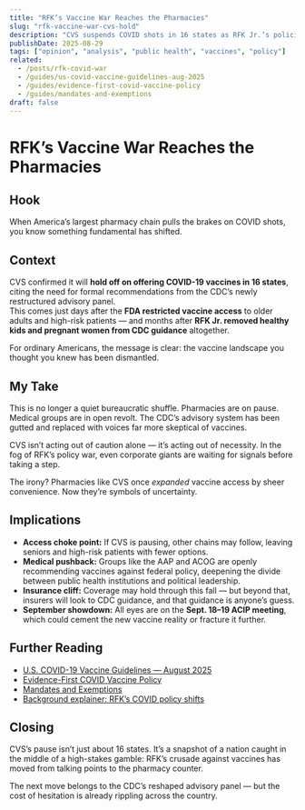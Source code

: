 ```yaml
---
title: "RFK’s Vaccine War Reaches the Pharmacies"
slug: "rfk-vaccine-war-cvs-hold"
description: "CVS suspends COVID shots in 16 states as RFK Jr.’s policies unsettle the nation’s vaccine system."
publishDate: 2025-08-29
tags: ["opinion", "analysis", "public health", "vaccines", "policy"]
related:
  - /posts/rfk-covid-war
  - /guides/us-covid-vaccine-guidelines-aug-2025
  - /guides/evidence-first-covid-vaccine-policy
  - /guides/mandates-and-exemptions
draft: false
---
```


# RFK’s Vaccine War Reaches the Pharmacies

## Hook
When America’s largest pharmacy chain pulls the brakes on COVID shots, you know something fundamental has shifted.

## Context
CVS confirmed it will **hold off on offering COVID-19 vaccines in 16 states**, citing the need for formal recommendations from the CDC’s newly restructured advisory panel.  
This comes just days after the **FDA restricted vaccine access** to older adults and high-risk patients — and months after **RFK Jr. removed healthy kids and pregnant women from CDC guidance** altogether.  

For ordinary Americans, the message is clear: the vaccine landscape you thought you knew has been dismantled.

## My Take
This is no longer a quiet bureaucratic shuffle. Pharmacies are on pause. Medical groups are in open revolt. The CDC’s advisory system has been gutted and replaced with voices far more skeptical of vaccines.  

CVS isn’t acting out of caution alone — it’s acting out of necessity. In the fog of RFK’s policy war, even corporate giants are waiting for signals before taking a step.  

The irony? Pharmacies like CVS once *expanded* vaccine access by sheer convenience. Now they’re symbols of uncertainty.

## Implications
- **Access choke point:** If CVS is pausing, other chains may follow, leaving seniors and high-risk patients with fewer options.  
- **Medical pushback:** Groups like the AAP and ACOG are openly recommending vaccines against federal policy, deepening the divide between public health institutions and political leadership.  
- **Insurance cliff:** Coverage may hold through this fall — but beyond that, insurers will look to CDC guidance, and that guidance is anyone’s guess.  
- **September showdown:** All eyes are on the **Sept. 18–19 ACIP meeting**, which could cement the new vaccine reality or fracture it further.  

## Further Reading
- [U.S. COVID-19 Vaccine Guidelines — August 2025](/guides/us-covid-vaccine-guidelines-aug-2025)  
- [Evidence-First COVID Vaccine Policy](/guides/evidence-first-covid-vaccine-policy)  
- [Mandates and Exemptions](/guides/mandates-and-exemptions)  
- [Background explainer: RFK’s COVID policy shifts](/posts/rfk-covid-war)  

## Closing
CVS’s pause isn’t just about 16 states. It’s a snapshot of a nation caught in the middle of a high-stakes gamble: RFK’s crusade against vaccines has moved from talking points to the pharmacy counter.  

The next move belongs to the CDC’s reshaped advisory panel — but the cost of hesitation is already rippling across the country.

